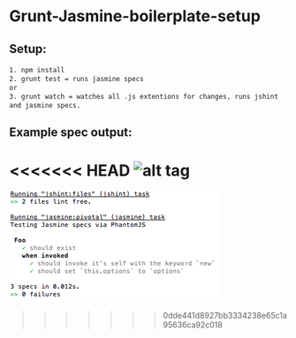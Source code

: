 # Grunt-Jasmine-boilerplate-setup

## Setup:

```
1. npm install
2. grunt test = runs jasmine specs
or
3. grunt watch = watches all .js extentions for changes, runs jshint and jasmine specs.
```

## Example spec output:

<<<<<<< HEAD
![alt tag](img/src/img/spec-output.png)
=======
![alt tag](/img/spec-output.png)
>>>>>>> 0dde441d8927bb3334238e65c1a95636ca92c018
